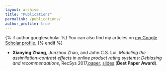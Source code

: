 ```yaml
---
layout: archive
title: "Publications"
permalink: /publications/
author_profile: true
---
```


{% if author.googlescholar %}
  You can also find my articles on <u><a href="{{author.googlescholar}}">my Google Scholar profile</a>.</u>
{% endif %}

 + **Xiaoying Zhang**, Junzhou Zhao, and John C.S. Lui. *Modeling the assimilation-contrast effects in
online product rating systems: Debiasing and recommendations*, RecSys 2017,[paper](https://xiaoyinggit.github.io/files/recsys_2017_paper.pdf), [slides](https://xiaoyinggit.github.io/files/Recsys%202017.pdf) (**Best Paper Award**).

